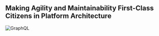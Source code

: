 
## Making Agility and Maintainability First-Class Citizens in Platform Architecture

![GraphQL](https://image.ibb.co/hh5GDG/Untitled_Diagram_32.png)

